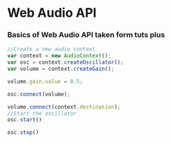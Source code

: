 # Web Audio API

### Basics of Web Audio API taken form tuts plus

```javascript
//Create a new audio context
var context = new AudioContext();
var osc = context.createOscillator();
var volume = context.createGain();

volume.gain.value = 0.5;

osc.connect(volume);

volume.connect(context.destination);
//Start the oscillator
osc.start()

osc.stop()


```
